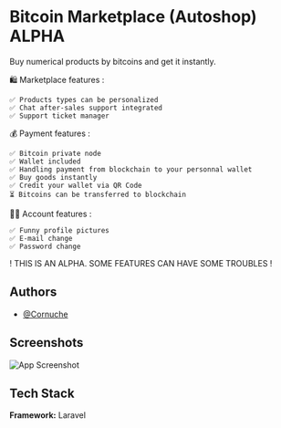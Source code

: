 
# Bitcoin Marketplace (Autoshop) ALPHA

Buy numerical products by bitcoins and get it instantly.

🛍️ Marketplace features :

    ✅ Products types can be personalized
    ✅ Chat after-sales support integrated
    ✅ Support ticket manager

💰 Payment features : 

    ✅ Bitcoin private node
    ✅ Wallet included
    ✅ Handling payment from blockchain to your personnal wallet
    ✅ Buy goods instantly
    ✅ Credit your wallet via QR Code
    ⏳ Bitcoins can be transferred to blockchain

🙋‍♂️ Account features : 

    ✅ Funny profile pictures
    ✅ E-mail change
    ✅ Password change

    

! THIS IS AN ALPHA. SOME FEATURES CAN HAVE SOME TROUBLES !



## Authors

- [@Cornuche](https://www.linkedin.com/in/anas922a/)


## Screenshots

![App Screenshot](https://img001.prntscr.com/file/img001/tewnnLurQxi4jwY5tBYwKA.png)


## Tech Stack

**Framework:** Laravel
